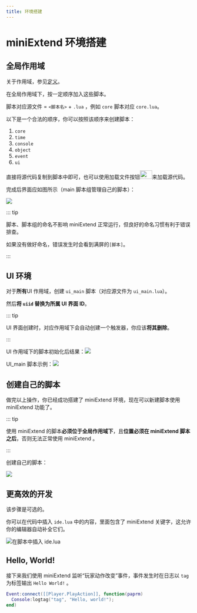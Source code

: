 ```yaml
---
title: 环境搭建
---
```




# miniExtend 环境搭建

## 全局作用域

关于作用域，参见[定义](./document.html)。

在全局作用域下，按<span title="源代码开头显示了它们依赖的脚本">一定顺序</span>加入这些脚本。

脚本对应源文件 = `<脚本名>` + `.lua` ，例如 `core` 脚本对应 `core.lua`。

以下是一个合法的顺序，你可以按照该顺序来创建脚本：

1. `core`
2. `time`
3. `console`
4. `object`
5. `event`
6. `ui`

直接将源代码复制到脚本中即可，也可以使用加载文件按钮<img style='width: 33px; height: 23px;' src='/static/load-script-button.png' />来加载源代码。

完成后界面应如图所示（main 脚本组管理自己的脚本）：

![](/static/global-scripts.png)

::: tip

脚本、脚本组的命名不影响 miniExtend 正常运行，但良好的命名习惯有利于错误排查。

如果没有做好命名，错误发生时会看到满屏的`[脚本]`。

:::

## UI 环境

对于**所有**UI 作用域，创建 `ui_main` 脚本（对应源文件为 `ui_main.lua`）。

然后**将 `uiid` 替换为所属 UI 界面 ID**。

::: tip

UI 界面创建时，对应作用域下会自动创建一个<span title="该触发器会使得玩家自动打开该 UI 界面">触发器</span>，你应该**将其删除**。

:::

UI 作用域下的脚本初始化后结果：![](/static/ui-scripts.png)

UI_main 脚本示例：![](/static/ui-env-script.png)

## 创建自己的脚本

做完以上操作，你已经成功搭建了 miniExtend 环境，现在可以新建脚本使用 miniExtend 功能了。

::: tip

使用 miniExtend 的脚本**必须位于全局作用域下**，且**位置必须在 miniExtend 脚本之后**，否则无法正常使用 miniExtend 。

:::

创建自己的脚本：

![](/static/my-script.png)

## 更高效的开发

该步骤是可选的。

你可以在代码中插入 `ide.lua` 中的内容，里面包含了 miniExtend 关键字，这允许你的编辑器自动补全它们。

![在脚本中插入 ide.lua](/static/ide.png)

## Hello, World!

接下来我们使用 miniExtend 监听“玩家动作改变”事件，事件发生时在日志以 `tag` 为标签输出 `Hello World!` 。

```lua
Event:connect([[Player.PlayAction]], function(paprm)
  Console:logtag("tag", "Hello, world!");
end)
```